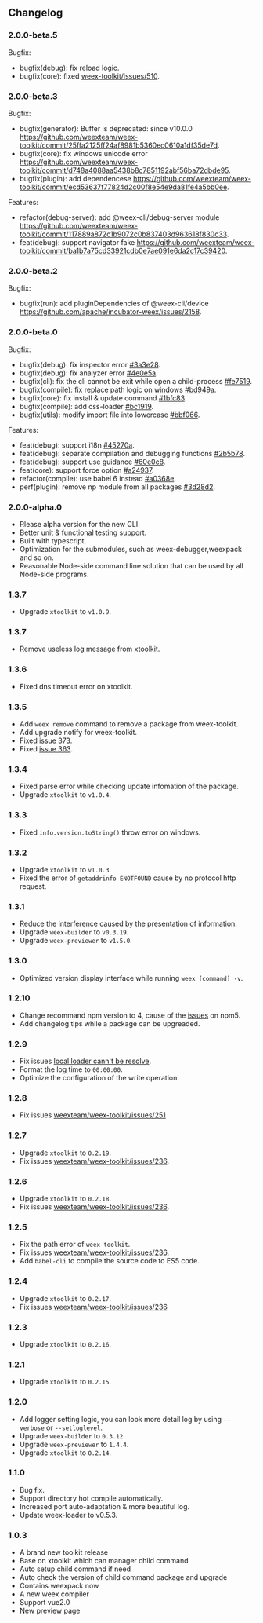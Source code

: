 ## Changelog

### 2.0.0-beta.5

Bugfix:
- bugfix(debug): fix reload logic.
- bugfix(core): fixed [weex-toolkit/issues/510](https://github.com/weexteam/weex-hackernews/issues/86).


### 2.0.0-beta.3

Bugfix:
- bugfix(generator): Buffer is deprecated: since v10.0.0 https://github.com/weexteam/weex-toolkit/commit/25ffa2125ff24af8981b5360ec0610a1df35de7d.
- bugfix(core): fix windows unicode error https://github.com/weexteam/weex-toolkit/commit/d748a4088aa5438b8c7851192abf56ba72dbde95.
- bugfix(plugin): add dependencese https://github.com/weexteam/weex-toolkit/commit/ecd53637f77824d2c00f8e54e9da81fe4a5bb0ee.

Features:
- refactor(debug-server): add @weex-cli/debug-server module https://github.com/weexteam/weex-toolkit/commit/117889a872c1b9072c0b837403d963618f830c33.
- feat(debug): support navigator fake https://github.com/weexteam/weex-toolkit/commit/ba1b7a75cd33921cdb0e7ae091e6da2c17c39420.


### 2.0.0-beta.2
Bugfix:
- bugfix(run): add pluginDependencies of @weex-cli/device https://github.com/apache/incubator-weex/issues/2158.


### 2.0.0-beta.0
Bugfix:
- bugfix(debug): fix inspector error [#3a3e28](https://github.com/weexteam/weex-toolkit/commit/3a3e2844addfb492cd861c2a49675820ef04f451).
- bugfix(debug): fix analyzer error [#4e0e5a](https://github.com/weexteam/weex-toolkit/commit/4e0e5aac90deb754e38f52382309470fddbf20cc).
- bugfix(cli): fix the cli cannot be exit while open a child-process [#fe7519](https://github.com/weexteam/weex-toolkit/commit/fe75195f346a1ac28507901ddbe657c6562d45f2).
- bugfix(compile): fix replace path logic on windows [#bd949a](https://github.com/weexteam/weex-toolkit/commit/bd949a533d8d6a63821d64597098035dc4374926).
- bugfix(core): fix install & update command [#1bfc83](https://github.com/weexteam/weex-toolkit/commit/1bfc83b2eb5b9917030317031695d227a8e536e5).
- bugfix(compile): add css-loader [#bc1919](https://github.com/weexteam/weex-toolkit/commit/bc191936a39c1f8b2bc744ae2fd9569f74f8b29a).
- bugfix(utils): modify import file into lowercase [#bbf066](https://github.com/weexteam/weex-toolkit/commit/bbf066ccb45d120cf5160a78a6d6ef6e97437cf7).

Features:
- feat(debug): support i18n [#45270a](https://github.com/weexteam/weex-toolkit/commit/45270a29e6e93803a6ec259e79e9f56a1f336ba7).
- feat(debug): separate compilation and debugging functions [#2b5b78](https://github.com/weexteam/weex-toolkit/commit/2b5b78d00235802855a9db132073685f57f6bb60).
- feat(debug): support use guidance [#60e0c8](https://github.com/weexteam/weex-toolkit/commit/60e0c80bf46441c1701fe2121c524cd324388167).
- feat(core): support force option [#a24937](https://github.com/weexteam/weex-toolkit/commit/a249374e4aab6a8af9b4e89b0354b248264527ac).
- refactor(compile): use babel 6 instead [#a0368e](https://github.com/weexteam/weex-toolkit/commit/a0368eeb37e9e6165ab64e754b82f169b0582628).
- perf(plugin): remove np module from all packages [#3d28d2](https://github.com/weexteam/weex-toolkit/commit/3d28d263e01bb3cc1d0852440df33955295905d6).


### 2.0.0-alpha.0
- Rlease alpha version for the new CLI.
- Better unit & functional testing support.
- Built with typescript.
- Optimization for the submodules, such as weex-debugger,weexpack and so on.
- Reasonable Node-side command line solution that can be used by all Node-side programs.

### 1.3.7
- Upgrade `xtoolkit` to `v1.0.9`.

### 1.3.7
- Remove useless log message from xtoolkit.

### 1.3.6
- Fixed dns timeout error on xtoolkit.

### 1.3.5
- Add `weex remove` command to remove a package from weex-toolkit.
- Add upgrade notify for weex-toolkit.
- Fixed [issue 373](https://github.com/weexteam/weex-toolkit/issues/373).
- Fixed [issue 363](https://github.com/weexteam/weex-toolkit/issues/363).

### 1.3.4
- Fixed parse error while checking update infomation of the package.
- Upgrade `xtoolkit` to `v1.0.4`.

### 1.3.3
- Fixed `info.version.toString()` throw error on windows.

### 1.3.2
- Upgrade `xtoolkit` to `v1.0.3`.
- Fixed the error of `getaddrinfo ENOTFOUND` cause by no protocol http request.

### 1.3.1
- Reduce the interference caused by the presentation of information.
- Upgrade `weex-builder` to `v0.3.19`.
- Upgrade `weex-previewer` to `v1.5.0`.

### 1.3.0
- Optimized version display interface while running `weex [command] -v`.

### 1.2.10
- Change recommand npm version to 4, cause of the [issues](https://github.com/npm/npm/issues/16991) on npm5.
- Add changelog tips while a package can be upgreaded.

### 1.2.9
- Fix issues [local loader cann't be resolve](https://github.com/weexteam/weex-builder/commit/346f7c37b0032f17b023d80c9e15306764484d23).
- Format the log time to `00:00:00`.
- Optimize the configuration of the write operation.

### 1.2.8
- Fix issues [weexteam/weex-toolkit/issues/251](https://github.com/weexteam/weex-toolkit/issues/251)

### 1.2.7
- Upgrade `xtoolkit` to `0.2.19`.
- Fix issues [weexteam/weex-toolkit/issues/236](https://github.com/weexteam/weex-toolkit/issues/236).

### 1.2.6
- Upgrade `xtoolkit` to `0.2.18`.
- Fix issues [weexteam/weex-toolkit/issues/236](https://github.com/weexteam/weex-toolkit/issues/236).

### 1.2.5
- Fix the path error of `weex-toolkit`.
- Fix issues [weexteam/weex-toolkit/issues/236](https://github.com/weexteam/weex-toolkit/issues/236).
- Add `babel-cli` to compile the source code to ES5 code.

### 1.2.4
- Upgrade `xtoolkit` to `0.2.17`. 
- Fix issues [weexteam/weex-toolkit/issues/236](https://github.com/weexteam/weex-toolkit/issues/236)

### 1.2.3
- Upgrade `xtoolkit` to `0.2.16`. 

### 1.2.1
- Upgrade `xtoolkit` to `0.2.15`.

### 1.2.0
- Add logger setting logic, you can look more detail log by using `--verbose` or `--setloglevel`.
- Upgrade `weex-builder` to `0.3.12`.
- Upgrade `weex-previewer` to `1.4.4`.
- Upgrade `xtoolkit` to `0.2.14`.


### 1.1.0
- Bug fix.
- Support directory hot compile automatically.
- Increased port auto-adaptation & more beautiful log.
- Update weex-loader to v0.5.3.
 
### 1.0.3
- A brand new toolkit release
- Base on xtoolkit which can manager child command
- Auto setup child command if need
- Auto check the version of child command package and upgrade
- Contains weexpack now
- A new weex compiler
- Support vue2.0 
- New preview page
